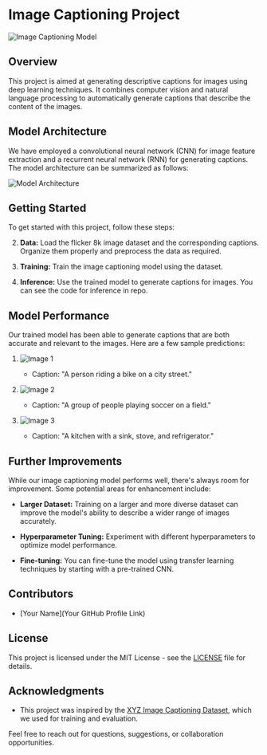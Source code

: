 # Image Captioning Project

![Image Captioning Model](model_image.png)

## Overview

This project is aimed at generating descriptive captions for images using deep learning techniques. It combines computer vision and natural language processing to automatically generate captions that describe the content of the images.

## Model Architecture

We have employed a convolutional neural network (CNN) for image feature extraction and a recurrent neural network (RNN) for generating captions. The model architecture can be summarized as follows:

![Model Architecture](model_architecture.png)

## Getting Started

To get started with this project, follow these steps:

2. **Data:** Load the flicker 8k image dataset and the corresponding captions. Organize them properly and preprocess the data as required.

3. **Training:** Train the image captioning model using the dataset.

4. **Inference:** Use the trained model to generate captions for images. You can see the code for inference in repo.

## Model Performance

Our trained model has been able to generate captions that are both accurate and relevant to the images. Here are a few sample predictions:

1. ![Image 1](prediction_1.png)
   - Caption: "A person riding a bike on a city street."

2. ![Image 2](prediction_2.png)
   - Caption: "A group of people playing soccer on a field."

3. ![Image 3](prediction_3.png)
   - Caption: "A kitchen with a sink, stove, and refrigerator."

## Further Improvements

While our image captioning model performs well, there's always room for improvement. Some potential areas for enhancement include:

- **Larger Dataset:** Training on a larger and more diverse dataset can improve the model's ability to describe a wider range of images accurately.

- **Hyperparameter Tuning:** Experiment with different hyperparameters to optimize model performance.

- **Fine-tuning:** You can fine-tune the model using transfer learning techniques by starting with a pre-trained CNN.

## Contributors

- [Your Name](Your GitHub Profile Link)

## License

This project is licensed under the MIT License - see the [LICENSE](LICENSE) file for details.

## Acknowledgments

- This project was inspired by the [XYZ Image Captioning Dataset](link-to-dataset), which we used for training and evaluation.

Feel free to reach out for questions, suggestions, or collaboration opportunities.
